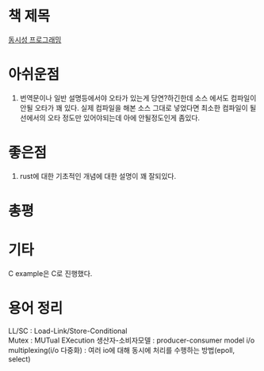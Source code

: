 # 책 제목

[동시성 프로그래밍](http://www.yes24.com/Product/Goods/108570426)

# 아쉬운점

1. 번역문이나 일반 설명등에서야 오타가 있는게 당연?하긴한데 소스 에서도 컴파일이 안될 오타가 꽤 있다.
실제 컴파일을 해본 소스 그대로 넣었다면 최소한 컴파일이 될선에서의 오타 정도만 있어야되는데 아에 안될정도인게 좀있다.

# 좋은점

1. rust에 대한 기초적인 개념에 대한 설명이 꽤 잘되있다.
# 총평

# 기타

C example은 C로 진행했다.

# 용어 정리

LL/SC : Load-Link/Store-Conditional  
Mutex : MUTual EXecution 
생산자-소비자모델 : producer-consumer model 
i/o multiplexing(i/o 다중화) : 여러 io에 대해 동시에 처리를 수행하는 방법(epoll, select)  
